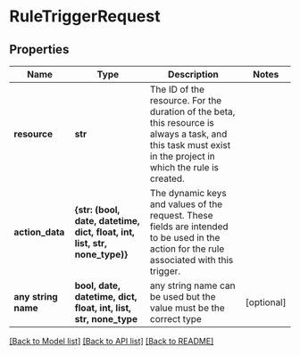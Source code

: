 # RuleTriggerRequest


## Properties
Name | Type | Description | Notes
------------ | ------------- | ------------- | -------------
**resource** | **str** | The ID of the resource. For the duration of the beta, this resource is always a task, and this task must exist in the project in which the rule is created. | 
**action_data** | **{str: (bool, date, datetime, dict, float, int, list, str, none_type)}** | The dynamic keys and values of the request. These fields are intended to be used in the action for the rule associated with this trigger. | 
**any string name** | **bool, date, datetime, dict, float, int, list, str, none_type** | any string name can be used but the value must be the correct type | [optional]

[[Back to Model list]](../README.md#documentation-for-models) [[Back to API list]](../README.md#documentation-for-api-endpoints) [[Back to README]](../README.md)


